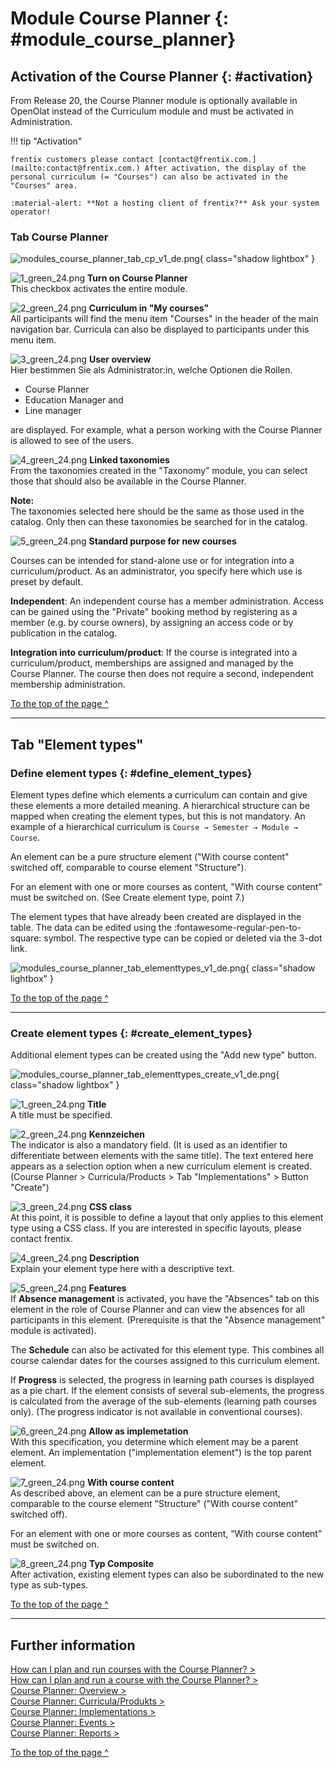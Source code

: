 # Module Course Planner {: #module_course_planner}


## Activation of the Course Planner {: #activation}

From Release 20, the Course Planner module is optionally available in OpenOlat instead of the Curriculum module and must be activated in Administration. 

!!! tip "Activation"

    frentix customers please contact [contact@frentix.com.](mailto:contact@frentix.com.) After activation, the display of the personal curriculum (= "Courses") can also be activated in the "Courses" area.  

    :material-alert: **Not a hosting client of frentix?** Ask your system operator!


### Tab Course Planner

![modules_course_planner_tab_cp_v1_de.png](assets/modules_course_planner_tab_cp_v1_de.png){ class="shadow lightbox" }

![1_green_24.png](assets/1_green_24.png) **Turn on Course Planner**<br>
This checkbox activates the entire module.

![2_green_24.png](assets/2_green_24.png) **Curriculum in "My courses"**<br>
All participants will find the menu item "Courses" in the header of the main navigation bar. Curricula can also be displayed to participants under this menu item. 

![3_green_24.png](assets/3_green_24.png) **User overview**<br>
Hier bestimmen Sie als Administrator:in, welche Optionen die Rollen.

* Course Planner
* Education Manager and
* Line manager

are displayed. For example, what a person working with the Course Planner is allowed to see of the users.

![4_green_24.png](assets/4_green_24.png) **Linked taxonomies**<br>
From the taxonomies created in the "Taxonomy" module, you can select those that should also be available in the Course Planner.

**Note:**<br>
The taxonomies selected here should be the same as those used in the catalog. Only then can these taxonomies be searched for in the catalog.

![5_green_24.png](assets/5_green_24.png) **Standard purpose for new courses**<br>

Courses can be intended for stand-alone use or for integration into a curriculum/product. As an administrator, you specify here which use is preset by default.

**Independent**: An independent course has a member administration. Access can be gained using the "Private" booking method by registering as a member (e.g. by course owners), by assigning an access code or by publication in the catalog. 

**Integration into curriculum/product**: If the course is integrated into a curriculum/product, memberships are assigned and managed by the Course Planner. The course then does not require a second, independent membership administration.


[To the top of the page ^](#module_course_planner)

---

## Tab "Element types"

### Define element types {: #define_element_types}

Element types define which elements a curriculum can contain and give these elements a more detailed meaning. A hierarchical structure can be mapped when creating the element types, but this is not mandatory. An example of a hierarchical curriculum is `Course → Semester → Module → Course`.

An element can be a pure structure element ("With course content" switched off, comparable to course element "Structure").

For an element with one or more courses as content, "With course content" must be switched on. (See Create element type, point 7.)


The element types that have already been created are displayed in the table. The data can be edited using the :fontawesome-regular-pen-to-square: symbol. The respective type can be copied or deleted via the 3-dot link.

![modules_course_planner_tab_elementtypes_v1_de.png](assets/modules_course_planner_tab_elementtypes_v1_de.png){ class="shadow lightbox" }

[To the top of the page ^](#module_course_planner)

---


### Create element types {: #create_element_types}

Additional element types can be created using the "Add new type" button. 

![modules_course_planner_tab_elementtypes_create_v1_de.png](assets/modules_course_planner_tab_elementtypes_create_v1_de.png){ class="shadow lightbox" }

![1_green_24.png](assets/1_green_24.png) **Title**<br>
A title must be specified.

![2_green_24.png](assets/2_green_24.png) **Kennzeichen**<br>
The indicator is also a mandatory field. (It is used as an identifier to differentiate between elements with the same title). The text entered here appears as a selection option when a new curriculum element is created.<br> (Course Planner > Curricula/Products > Tab "Implementations" > Button "Create")

![3_green_24.png](assets/3_green_24.png) **CSS class**<br>
At this point, it is possible to define a layout that only applies to this element type using a CSS class. If you are interested in specific layouts, please contact frentix.

![4_green_24.png](assets/4_green_24.png) **Description**<br>
Explain your element type here with a descriptive text.

![5_green_24.png](assets/5_green_24.png) **Features**<br>
If **Absence management** is activated, you have the "Absences" tab on this element in the role of Course Planner and can view the absences for all participants in this element. (Prerequisite is that the "Absence management" module is activated).

The **Schedule** can also be activated for this element type. This combines all course calendar dates for the courses assigned to this curriculum element.

If **Progress** is selected, the progress in learning path courses is displayed as a pie chart. 
If the element consists of several sub-elements, the progress is calculated from the average of the sub-elements (learning path courses only). (The progress indicator is not available in conventional courses).

![6_green_24.png](assets/6_green_24.png) **Allow as implemetation**<br>
With this specification, you determine which element may be a parent element.
An implementation ("implementation element") is the top parent element.

![7_green_24.png](assets/7_green_24.png) **With course content**<br>
As described above, an element can be a pure structure element, comparable to the course element "Structure" ("With course content" switched off).

For an element with one or more courses as content, “With course content” must be switched on.

![8_green_24.png](assets/8_green_24.png) **Typ Composite**<br>
After activation, existing element types can also be subordinated to the new type as sub-types.


[To the top of the page ^](#module_course_planner)
  
---

## Further information

[How can I plan and run courses with the Course Planner? >](../../manual_how-to/course_planner_courses/course_planner_courses.md)<br>
[How can I plan and run a course with the Course Planner? >](../../manual_how-to/course_planner_curriculum/course_planner_curriculum.md)<br>
[Course Planner: Overview >](../../manual_user/area_modules/Course_Planner.md)<br>
[Course Planner: Curricula/Produkts >](../../manual_user/area_modules/Course_Planner_Products.md)<br>
[Course Planner: Implementations >](../../manual_user/area_modules/Course_Planner_Implementations.md)<br>
[Course Planner: Events >](../../manual_user/area_modules/Course_Planner_Events.md)<br>
[Course Planner: Reports >](../../manual_user/area_modules/Course_Planner_Reports.md)<br>

[To the top of the page ^](#module_course_planner)















